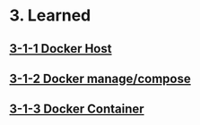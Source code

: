 # 3. Learned
## [3-1-1 Docker Host](3-1-docker/3-1-1-docker-host.md)
## [3-1-2 Docker manage/compose](3-1-2-docker-manage.md)
## [3-1-3 Docker Container](3-1-docker/3-1-3-docker-containermd)
